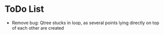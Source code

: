 # ToDo List
* Remove bug: Qtree stucks in loop, as several points lying directly on top of each other are created

